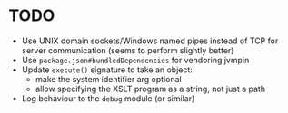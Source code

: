 # TODO

* Use UNIX domain sockets/Windows named pipes instead of TCP for server communication (seems to perform slightly better)
* Use `package.json#bundledDependencies` for vendoring jvmpin
* Update `execute()` signature to take an object:
  - make the system identifier arg optional
  - allow specifying the XSLT program as a string, not just a path
* Log behaviour to the `debug` module (or similar)
